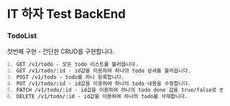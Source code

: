 # IT 하자 Test BackEnd

### TodoList

첫번째 구현 - 간단한 CRUD를 구현합니다.

```markdown
1. GET /v1/todo - 모든 todo 리스트를 불러옵니다.
2. GET /v1/todo/:id - id값을 이용하여 하나의 todo 상세를 불러옵니다.
3. POST /v1/todo - todo를 하나 등록합니다.
4. PUT /v1/todo/:id - id값을 이용하여 하나의 todo 내용을 수정합니다.
5. PATCH /v1/todo/:id - id값을 이용하여 하나의 todo done 값을 true/false로 변경합니다.
6. DELETE /v1/todo/:id - id값을 이용하여 하나의 todo를 삭제합니다.
```
